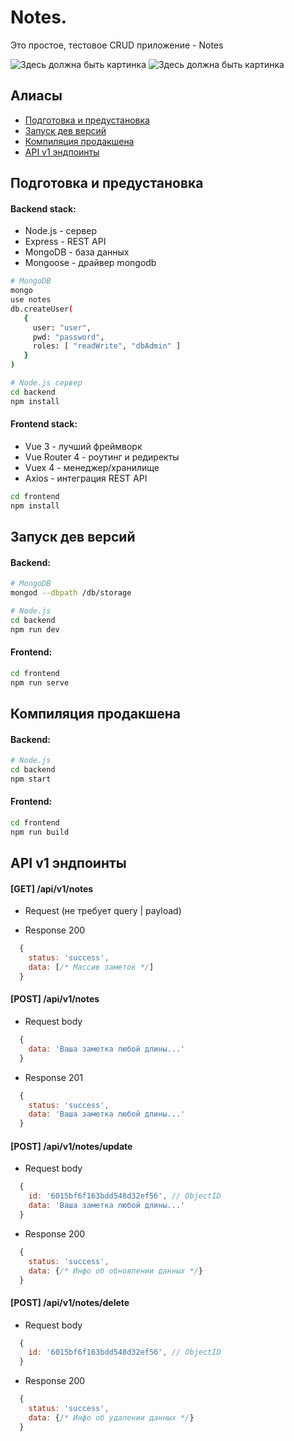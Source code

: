 # Notes.

Это простое, тестовое CRUD приложение - Notes

![Здесь должна быть картинка](https://gist.github.com/professrr/afc36d7b12f11d6919d65ab2c3ebeb85/raw/f49704a6b771a91c4d676cc4adce7872de76fe64/iphone_1.png)
![Здесь должна быть картинка](https://gist.github.com/professrr/afc36d7b12f11d6919d65ab2c3ebeb85/raw/f49704a6b771a91c4d676cc4adce7872de76fe64/iphone_2.png)

## Алиасы

  - [Подготовка и предустановка](#before-start)
  - [Запуск дев версий](#run-dev)
  - [Компиляция продакшена](#run-prod)
  - [API v1 эндпоинты](#api)

## Подготовка и предустановка <a name="before-start"></a>

#### Backend stack:
* Node.js - сервер
* Express - REST API 
* MongoDB - база данных
* Mongoose - драйвер mongodb
```sh
# MongoDB
mongo
use notes
db.createUser(
   {
     user: "user",
     pwd: "password",
     roles: [ "readWrite", "dbAdmin" ]
   }
)

# Node.js сервер
cd backend
npm install
```

#### Frontend stack:
* Vue 3 - лучший фреймворк
* Vue Router 4 - роутинг и редиректы
* Vuex 4 - менеджер/хранилище
* Axios - интеграция REST API
```sh
cd frontend
npm install
```

## Запуск дев версий <a name="run-dev"></a>

#### Backend:
```sh
# MongoDB
mongod --dbpath /db/storage

# Node.js
cd backend
npm run dev
```

#### Frontend:
```sh
cd frontend
npm run serve
```

## Компиляция продакшена <a name="run-prod"></a>

#### Backend:
```sh
# Node.js
cd backend
npm start
```

#### Frontend:
```sh
cd frontend
npm run build
```

## API v1 эндпоинты <a name="api"></a>

#### [GET] /api/v1/notes
* Request (не требует query | payload)

* Response 200
```js
  {
    status: 'success',
    data: [/* Массив заметок */]
  }
```

#### [POST] /api/v1/notes
* Request body
```js
  {
    data: 'Ваша заметка любой длины...'
  }
```

* Response 201
```js
  {
    status: 'success',
    data: 'Ваша заметка любой длины...'
  }
```

#### [POST] /api/v1/notes/update
* Request body
```js
  {
    id: '6015bf6f163bdd548d32ef56', // ObjectID
    data: 'Ваша заметка любой длины...'
  }
```

* Response 200
```js
  {
    status: 'success',
    data: {/* Инфо об обновлении данных */}
  }
```

#### [POST] /api/v1/notes/delete
* Request body
```js
  {
    id: '6015bf6f163bdd548d32ef56', // ObjectID
  }
```

* Response 200
```js
  {
    status: 'success',
    data: {/* Инфо об удалении данных */}
  }
```
